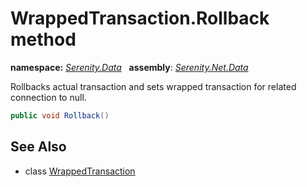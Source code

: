 # WrappedTransaction.Rollback method
**namespace:** *[Serenity.Data](../../README.md#serenity.data-namespace)*   **assembly**: *[Serenity.Net.Data](../../README.md)*

Rollbacks actual transaction and sets wrapped transaction for related connection to null.

```csharp
public void Rollback()
```

## See Also

* class [WrappedTransaction](../WrappedTransaction.md)